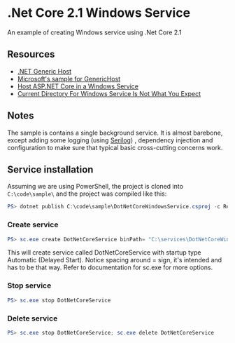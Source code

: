 # .Net Core 2.1 Windows Service

An example of creating Windows service using .Net Core 2.1

## Resources

* [.NET Generic Host](https://docs.microsoft.com/en-us/aspnet/core/fundamentals/host/generic-host?view=aspnetcore-2.1)
* [Microsoft's sample for GenericHost](https://github.com/aspnet/Hosting/tree/release/2.1/samples/GenericHostSample)
* [Host ASP.NET Core in a Windows Service](https://docs.microsoft.com/en-us/aspnet/core/host-and-deploy/windows-service?view=aspnetcore-2.1)
* [Current Directory For Windows Service Is Not What You Expect](https://haacked.com/archive/2004/06/29/current-directory-for-windows-service-is-not-what-you-expect.aspx/)

## Notes
The sample is contains a single background service. It is almost barebone, except adding some logging (using [Serilog](https://serilog.net/)) , dependency injection and configuration to make sure that typical basic cross-cutting concerns work.

## Service installation

Assuming we are using PowerShell, the project is cloned into ```C:\code\sample\``` and the project was compiled like this:
```PowerShell
PS> dotnet publish C:\code\sample\DotNetCoreWindowsService.csproj -c Release -o C:\services\DotNetCoreWindowsService
```

### Create service
```PowerShell
PS> sc.exe create DotNetCoreService binPath= "C:\services\DotNetCoreWindowsService\DotNetCoreWindowsService.exe" start= delayed-auto
```
This will create service called DotNetCoreService with startup type Automatic (Delayed Start). Notice spacing around = sign, it's intended and has to be that way. Refer to documentation for sc.exe for more options.

### Stop service
```PowerShell
PS> sc.exe stop DotNetCoreService
```

### Delete service
```PowerShell
PS> sc.exe stop DotNetCoreService; sc.exe delete DotNetCoreService
```